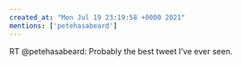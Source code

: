 ```yaml
---
created_at: "Mon Jul 19 23:19:58 +0000 2021"
mentions: ['petehasabeard']
---
```


RT @petehasabeard: Probably the best tweet I’ve ever seen.